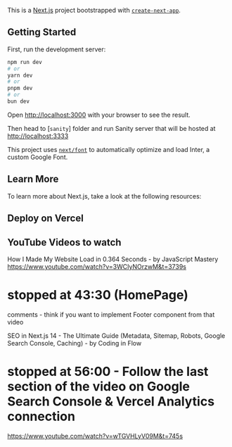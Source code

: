 This is a [Next.js](https://nextjs.org/) project bootstrapped with [`create-next-app`](https://github.com/vercel/next.js/tree/canary/packages/create-next-app).

## Getting Started

First, run the development server:

```bash
npm run dev
# or
yarn dev
# or
pnpm dev
# or
bun dev
```

Open [http://localhost:3000](http://localhost:3000) with your browser to see the result.

Then head to [`sanity`] folder and run Sanity server that will be hosted at [http://localhost:3333](http://localhost:3333)

This project uses [`next/font`](https://nextjs.org/docs/basic-features/font-optimization) to automatically optimize and load Inter, a custom Google Font.

## Learn More

To learn more about Next.js, take a look at the following resources:

## Deploy on Vercel

## YouTube Videos to watch

How I Made My Website Load in 0.364 Seconds - by JavaScript Mastery
https://www.youtube.com/watch?v=3WCIyNOrzwM&t=3739s

# stopped at 43:30 (HomePage)

comments - think if you want to implement Footer component from that video

SEO in Next.js 14 - The Ultimate Guide (Metadata, Sitemap, Robots, Google Search Console, Caching) - by Coding in Flow

# stopped at 56:00 - Follow the last section of the video on Google Search Console & Vercel Analytics connection

https://www.youtube.com/watch?v=wTGVHLyV09M&t=745s
